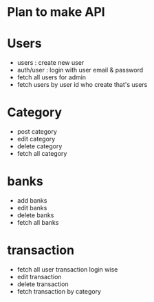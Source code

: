 # Plan to make API 

# Users 
- users : create new user
- auth/user : login with user email & password
- fetch all users for admin 
- fetch users by user id who create that's users 

# Category 
- post category 
- edit category 
- delete category 
- fetch all category 

# banks 
- add banks 
- edit banks 
- delete banks 
- fetch all banks 

# transaction 
- fetch all user transaction login wise 
- edit transaction 
- delete transaction 
- fetch transaction by category 

